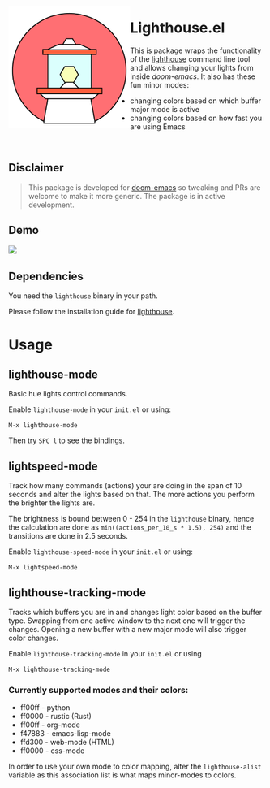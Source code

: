 <p align="left"><img align="left" src="meta/logo.png" width="240px"></p>

# Lighthouse.el

This is package wraps the functionality of the
[lighthouse](https://github.com/finnkauski/lighthouse) command line tool and
allows changing your lights from inside _doom-emacs_. It also has these fun
minor modes:

- changing colors based on which buffer major mode is active
- changing colors based on how fast you are using Emacs

<br>

## Disclaimer

> This package is developed for
> [doom-emacs](https://github.com/hlissner/doom-emacs) so tweaking and PRs are
> welcome to make it more generic.
> The package is in active development.

## Demo

<img src="meta/lighthouse-demo.gif" height="300px">

## Dependencies

You need the `lighthouse` binary in your path.

Please follow the installation guide for
[lighthouse](https://github.com/finnkauski/lighthouse).

# Usage

## lighthouse-mode

Basic hue lights control commands.

Enable `lighthouse-mode` in your `init.el` or using:

```
M-x lighthouse-mode
```

Then try `SPC l` to see the bindings.

## lightspeed-mode

Track how many commands (actions) your are doing in the span of 10 seconds and
alter the lights based on that. The more actions you perform the brighter the
lights are.

The brightness is bound between 0 - 254 in the `lighthouse` binary, hence the
calculation are done as `min((actions_per_10_s * 1.5), 254)` and the transitions
are done in 2.5 seconds.

Enable `lighthouse-speed-mode` in your `init.el` or using:

```
M-x lightspeed-mode
```

## lighthouse-tracking-mode

Tracks which buffers you are in and changes light color based on the buffer
type. Swapping from one active window to the next one will trigger the changes.
Opening a new buffer with a new major mode will also trigger color changes.

Enable `lighthouse-tracking-mode` in your `init.el` or using

```
M-x lighthouse-tracking-mode
```

### Currently supported modes and their colors:

- ff00ff - python
- ff0000 - rustic (Rust)
- ff00ff - org-mode
- f47883 - emacs-lisp-mode
- ffd300 - web-mode (HTML)
- ff0000 - css-mode

In order to use your own mode to color mapping, alter the `lighthouse-alist`
variable as this association list is what maps minor-modes to colors.
